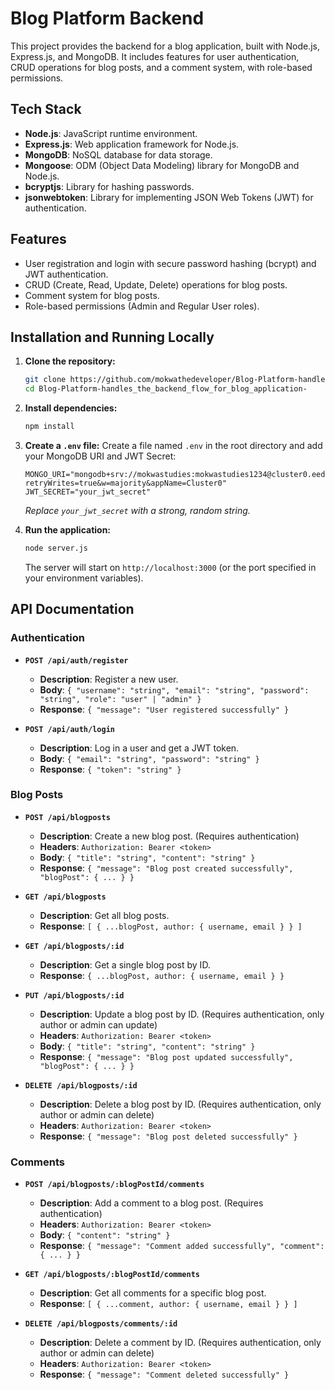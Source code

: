# Blog Platform Backend

This project provides the backend for a blog application, built with Node.js, Express.js, and MongoDB. It includes features for user authentication, CRUD operations for blog posts, and a comment system, with role-based permissions.

## Tech Stack

- **Node.js**: JavaScript runtime environment.
- **Express.js**: Web application framework for Node.js.
- **MongoDB**: NoSQL database for data storage.
- **Mongoose**: ODM (Object Data Modeling) library for MongoDB and Node.js.
- **bcryptjs**: Library for hashing passwords.
- **jsonwebtoken**: Library for implementing JSON Web Tokens (JWT) for authentication.

## Features

- User registration and login with secure password hashing (bcrypt) and JWT authentication.
- CRUD (Create, Read, Update, Delete) operations for blog posts.
- Comment system for blog posts.
- Role-based permissions (Admin and Regular User roles).

## Installation and Running Locally

1.  **Clone the repository:**
    ```bash
    git clone https://github.com/mokwathedeveloper/Blog-Platform-handles_the_backend_flow_for_blog_application-.git
    cd Blog-Platform-handles_the_backend_flow_for_blog_application-
    ```

2.  **Install dependencies:**
    ```bash
    npm install
    ```

3.  **Create a `.env` file:**
    Create a file named `.env` in the root directory and add your MongoDB URI and JWT Secret:
    ```
    MONGO_URI="mongodb+srv://mokwastudies:mokwastudies1234@cluster0.eedppla.mongodb.net/?retryWrites=true&w=majority&appName=Cluster0"
    JWT_SECRET="your_jwt_secret"
    ```
    *Replace `your_jwt_secret` with a strong, random string.*

4.  **Run the application:**
    ```bash
    node server.js
    ```

    The server will start on `http://localhost:3000` (or the port specified in your environment variables).

## API Documentation

### Authentication

-   **`POST /api/auth/register`**
    -   **Description**: Register a new user.
    -   **Body**: `{ "username": "string", "email": "string", "password": "string", "role": "user" | "admin" }`
    -   **Response**: `{ "message": "User registered successfully" }`

-   **`POST /api/auth/login`**
    -   **Description**: Log in a user and get a JWT token.
    -   **Body**: `{ "email": "string", "password": "string" }`
    -   **Response**: `{ "token": "string" }`

### Blog Posts

-   **`POST /api/blogposts`**
    -   **Description**: Create a new blog post. (Requires authentication)
    -   **Headers**: `Authorization: Bearer <token>`
    -   **Body**: `{ "title": "string", "content": "string" }`
    -   **Response**: `{ "message": "Blog post created successfully", "blogPost": { ... } }`

-   **`GET /api/blogposts`**
    -   **Description**: Get all blog posts.
    -   **Response**: `[ { ...blogPost, author: { username, email } } ]`

-   **`GET /api/blogposts/:id`**
    -   **Description**: Get a single blog post by ID.
    -   **Response**: `{ ...blogPost, author: { username, email } }`

-   **`PUT /api/blogposts/:id`**
    -   **Description**: Update a blog post by ID. (Requires authentication, only author or admin can update)
    -   **Headers**: `Authorization: Bearer <token>`
    -   **Body**: `{ "title": "string", "content": "string" }`
    -   **Response**: `{ "message": "Blog post updated successfully", "blogPost": { ... } }`

-   **`DELETE /api/blogposts/:id`**
    -   **Description**: Delete a blog post by ID. (Requires authentication, only author or admin can delete)
    -   **Headers**: `Authorization: Bearer <token>`
    -   **Response**: `{ "message": "Blog post deleted successfully" }`

### Comments

-   **`POST /api/blogposts/:blogPostId/comments`**
    -   **Description**: Add a comment to a blog post. (Requires authentication)
    -   **Headers**: `Authorization: Bearer <token>`
    -   **Body**: `{ "content": "string" }`
    -   **Response**: `{ "message": "Comment added successfully", "comment": { ... } }`

-   **`GET /api/blogposts/:blogPostId/comments`**
    -   **Description**: Get all comments for a specific blog post.
    -   **Response**: `[ { ...comment, author: { username, email } } ]`

-   **`DELETE /api/blogposts/comments/:id`**
    -   **Description**: Delete a comment by ID. (Requires authentication, only author or admin can delete)
    -   **Headers**: `Authorization: Bearer <token>`
    -   **Response**: `{ "message": "Comment deleted successfully" }`

